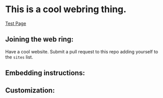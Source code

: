 # This is a cool webring thing.

[Test Page](https://tekgo.github.io/simpleWebRing/test.html)

## Joining the web ring:
Have a cool website. Submit a pull request to this repo adding yourself to the `sites` list.

## Embedding instructions:

## Customization:
